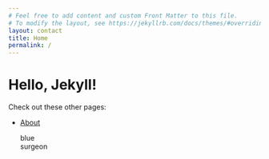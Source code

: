 ```yaml
---
# Feel free to add content and custom Front Matter to this file.
# To modify the layout, see https://jekyllrb.com/docs/themes/#overriding-theme-defaults
layout: contact
title: Home
permalink: /
---
```

# Hello, Jekyll!

Check out these other pages:

- [About](/about/)

	<div class="textchild">
		<p class="font">blue<br>surgeon</p>
	</div>